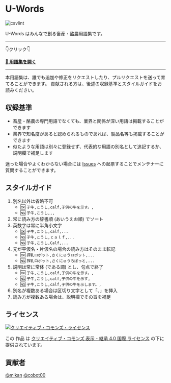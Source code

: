 # U-Words

![csvlint](https://github.com/u-motion/u-words/workflows/csvlint/badge.svg)

U-Words はみんなで創る畜産・酪農用語集です。

-----

👇クリック👇

**[📖 用語集を開く](words.csv)**

-----

本用語集は、誰でも追加や修正をリクエストしたり、プルリクエストを送って育てることができます。
貢献される方は、後述の収録基準とスタイルガイドをお読みください。

## 収録基準

- 畜産・酪農の専門用語でなくても、業界と関係が深い用語は掲載することができます
- 業界で知名度があると認められるものであれば、製品名等も掲載することができます
- 似たような用語は別々に登録せず、代表的な用語の別名として追記するか、説明欄で補足します

迷った場合やよくわからない場合には [Issues](https://github.com/u-motion/u-words/issues) への起票することでメンテナーに質問することができます。

## スタイルガイド

1. 別名以外は省略不可
    * 🆗 `子牛,こうし,calf,子供の牛を示す。,`
    * 🆖 `子牛,こうし,,,`
2. 常に読み方の辞書順 (あいうえお順) でソート
3. 英数字は常に半角小文字
    * 🆗 `子牛,こうし,calf,...`
    * 🆖 `子牛,こうし,ｃａｌｆ,...`
    * 🆖 `子牛,こうし,Calf,...`
4. 元が平仮名・片仮名の場合の読み方はそのまま転記
    * 🆗 `搾乳ロボット,さくにゅうロボット,...`
    * 🆖 `搾乳ロボット,さくにゅうろぼっと,...`
5. 説明は常に常体 (である調) とし、句点で終了
    * 🆗 `子牛,こうし,calf,子供の牛を示す。,`
    * 🆖 `子牛,こうし,calf,子供の牛を示す,`
    * 🆖 `子牛,こうし,calf,子供の牛を示します。,`
6. 別名が複数ある場合は区切り文字として「、」を挿入
7. 読み方が複数ある場合は、説明欄でその旨を補足

## ライセンス

[![クリエイティブ・コモンズ・ライセンス](https://i.creativecommons.org/l/by-sa/4.0/88x31.png)](http://creativecommons.org/licenses/by-sa/4.0/)

この 作品 は [クリエイティブ・コモンズ 表示 - 継承 4.0 国際 ライセンス](http://creativecommons.org/licenses/by-sa/4.0/) の下に提供されています。

## 貢献者

[@mikan](https://github.com/mikan)
[@cobot00](https://github.com/cobot00)
